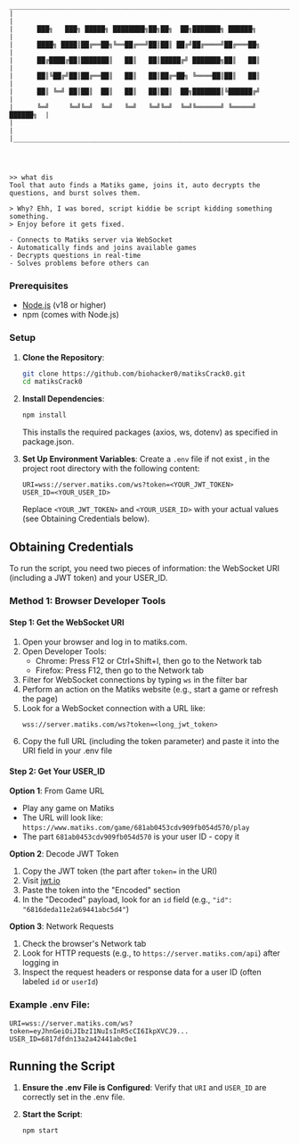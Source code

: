 ```
_____________________________________________________________________________
|                                                                             |
|      ███╗   ███╗ █████╗ ████████╗██╗██╗  ██╗███████╗ ██████╗               |
|      ████╗ ████║██╔══██╗╚══██╔══╝██║██║ ██╔╝██╔════╝██╔═══██╗              |
|      ██╔████╔██║███████║   ██║   ██║█████╔╝ ███████╗██║   ██║              |
|      ██║╚██╔╝██║██╔══██║   ██║   ██║██╔═██╗ ╚════██║██║   ██║              |
|      ██║ ╚═╝ ██║██║  ██║   ██║   ██║██║  ██╗███████║╚██████╔╝              |
|      ╚═╝     ╚═╝╚═╝  ╚═╝   ╚═╝   ╚═╝╚═╝  ╚═╝╚══════╝ ╚═════╝      ██████╗  |
|                                                                             |
|_____________________________________________________________________________|




>> what dis
Tool that auto finds a Matiks game, joins it, auto decrypts the questions, and burst solves them.

> Why? Ehh, I was bored, script kiddie be script kidding something something.
> Enjoy before it gets fixed.

- Connects to Matiks server via WebSocket
- Automatically finds and joins available games
- Decrypts questions in real-time
- Solves problems before others can

```

### Prerequisites

- [Node.js](https://nodejs.org/) (v18 or higher)
- npm (comes with Node.js)

### Setup

1. **Clone the Repository**:

   ```bash
   git clone https://github.com/biohacker0/matiksCrack0.git
   cd matiksCrack0
   ```

2. **Install Dependencies**:

   ```bash
   npm install
   ```

   This installs the required packages (axios, ws, dotenv) as specified in package.json.

3. **Set Up Environment Variables**:
   Create a `.env` file if not exist , in the project root directory with the following content:
   ```
   URI=wss://server.matiks.com/ws?token=<YOUR_JWT_TOKEN>
   USER_ID=<YOUR_USER_ID>
   ```
   Replace `<YOUR_JWT_TOKEN>` and `<YOUR_USER_ID>` with your actual values (see Obtaining Credentials below).

## Obtaining Credentials

To run the script, you need two pieces of information: the WebSocket URI (including a JWT token) and your USER_ID.

### Method 1: Browser Developer Tools

#### Step 1: Get the WebSocket URI

1. Open your browser and log in to matiks.com.
2. Open Developer Tools:
   - Chrome: Press F12 or Ctrl+Shift+I, then go to the Network tab
   - Firefox: Press F12, then go to the Network tab
3. Filter for WebSocket connections by typing `ws` in the filter bar
4. Perform an action on the Matiks website (e.g., start a game or refresh the page)
5. Look for a WebSocket connection with a URL like:
   ```
   wss://server.matiks.com/ws?token=<long_jwt_token>
   ```
6. Copy the full URL (including the token parameter) and paste it into the URI field in your .env file

#### Step 2: Get Your USER_ID

**Option 1**: From Game URL

- Play any game on Matiks
- The URL will look like: `https://www.matiks.com/game/681ab0453cdv909fb054d570/play`
- The part `681ab0453cdv909fb054d570` is your user ID - copy it

**Option 2**: Decode JWT Token

1. Copy the JWT token (the part after `token=` in the URI)
2. Visit [jwt.io](https://jwt.io)
3. Paste the token into the "Encoded" section
4. In the "Decoded" payload, look for an `id` field (e.g., `"id": "6816deda11e2a69441abc5d4"`)

**Option 3**: Network Requests

1. Check the browser's Network tab
2. Look for HTTP requests (e.g., to `https://server.matiks.com/api`) after logging in
3. Inspect the request headers or response data for a user ID (often labeled `id` or `userId`)

### Example .env File:

```
URI=wss://server.matiks.com/ws?token=eyJhnGeiOiJIbzI1NuIsInR5cCI6IkpXVCJ9...
USER_ID=6817dfdn13a2a42441abc0e1
```

## Running the Script

1. **Ensure the .env File is Configured**:
   Verify that `URI` and `USER_ID` are correctly set in the .env file.

2. **Start the Script**:
   ```bash
   npm start
   ```
